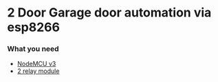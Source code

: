# 2 Door Garage door automation via esp8266

### What you need
  - [NodeMCU v3](https://www.amazon.com/gp/search/ref=as_li_qf_sp_sr_tl?ie=UTF8&tag=thegreatgooo-20&keywords=nodemcu%20v3&index=aps&camp=1789&creative=9325&linkCode=ur2&linkId=14a522e579554ca4b9964695a174d1b8)
  - [2 relay module](https://www.amazon.com/gp/search/ref=as_li_qf_sp_sr_tl?ie=UTF8&tag=thegreatgooo-20&keywords=2%20relay%20module&index=aps&camp=1789&creative=9325&linkCode=ur2&linkId=8f5aa404b80905b994b29f5653ec4644)
